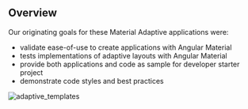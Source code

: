 ## Overview

Our originating goals for these Material Adaptive applications were:

* validate ease-of-use to create applications with Angular Material
* tests implementations of adaptive layouts with Angular Material
* provide both applications and code as sample for developer starter project
* demonstrate code styles and best practices


![adaptive_templates](https://cloud.githubusercontent.com/assets/210413/10851274/4041b114-7ef8-11e5-9d3f-d9886e04e316.jpg)
